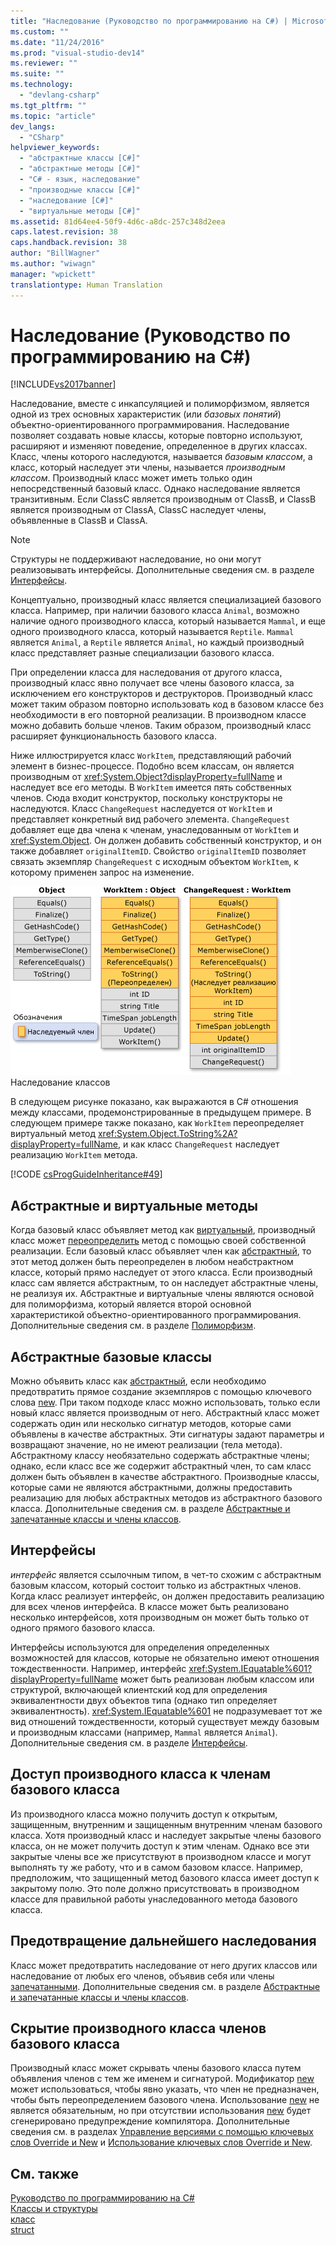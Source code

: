 ```yaml
---
title: "Наследование (Руководство по программированию на C#) | Microsoft Docs"
ms.custom: ""
ms.date: "11/24/2016"
ms.prod: "visual-studio-dev14"
ms.reviewer: ""
ms.suite: ""
ms.technology: 
  - "devlang-csharp"
ms.tgt_pltfrm: ""
ms.topic: "article"
dev_langs: 
  - "CSharp"
helpviewer_keywords: 
  - "абстрактные классы [C#]"
  - "абстрактные методы [C#]"
  - "C# - язык, наследование"
  - "производные классы [C#]"
  - "наследование [C#]"
  - "виртуальные методы [C#]"
ms.assetid: 81d64ee4-50f9-4d6c-a8dc-257c348d2eea
caps.latest.revision: 38
caps.handback.revision: 38
author: "BillWagner"
ms.author: "wiwagn"
manager: "wpickett"
translationtype: Human Translation
---
```

# Наследование (Руководство по программированию на C#)
[!INCLUDE[vs2017banner](../../../csharp/includes/vs2017banner.md)]

Наследование, вместе с инкапсуляцией и полиморфизмом, является одной из трех основных характеристик \(или *базовых понятий*\) объектно\-ориентированного программирования.  Наследование позволяет создавать новые классы, которые повторно используют, расширяют и изменяют поведение, определенное в других классах.  Класс, члены которого наследуются, называется *базовым классом*, а класс, который наследует эти члены, называется *производным классом*.  Производный класс может иметь только один непосредственный базовый класс.  Однако наследование является транзитивным.  Если ClassC является производным от ClassB, и ClassB является производным от ClassA, ClassC наследует члены, объявленные в ClassB и ClassA.  
  
> [!NOTE]
>  Структуры не поддерживают наследование, но они могут реализовывать интерфейсы.  Дополнительные сведения см. в разделе [Интерфейсы](../../../csharp/programming-guide/interfaces/index.md).  
  
 Концептуально, производный класс является специализацией базового класса.  Например, при наличии базового класса `Animal`, возможно наличие одного производного класса, который называется `Mammal`, и еще одного производного класса, который называется `Reptile`.  `Mammal` является `Animal`, а `Reptile` является `Animal`, но каждый производный класс представляет разные специализации базового класса.  
  
 При определении класса для наследования от другого класса, производный класс явно получает все члены базового класса, за исключением его конструкторов и деструкторов.  Производный класс может таким образом повторно использовать код в базовом классе без необходимости в его повторной реализации.  В производном классе можно добавить больше членов.  Таким образом, производный класс расширяет функциональность базового класса.  
  
 Ниже иллюстрируется класс `WorkItem`, представляющий рабочий элемент в бизнес\-процессе.  Подобно всем классам, он является производным от <xref:System.Object?displayProperty=fullName> и наследует все его методы.  В `WorkItem` имеется пять собственных членов.  Сюда входит конструктор, поскольку конструкторы не наследуются.  Класс `ChangeRequest` наследуется от `WorkItem` и представляет конкретный вид рабочего элемента.  `ChangeRequest` добавляет еще два члена к членам, унаследованным от `WorkItem` и <xref:System.Object>.  Он должен добавить собственный конструктор, и он также добавляет `originalItemID`.  Свойство `originalItemID` позволяет связать экземпляр `ChangeRequest` с исходным объектом `WorkItem`, к которому применен запрос на изменение.  
  
 ![Наследование классов](../../../csharp/programming-guide/classes-and-structs/media/class_inheritance.png "Class\_Inheritance")  
Наследование классов  
  
 В следующем рисунке показано, как выражаются в C\# отношения между классами, продемонстрированные в предыдущем примере.  В следующем примере также показано, как `WorkItem` переопределяет виртуальный метод <xref:System.Object.ToString%2A?displayProperty=fullName>, и как класс `ChangeRequest` наследует реализацию `WorkItem` метода.  
  
 [!CODE [csProgGuideInheritance#49](../CodeSnippet/VS_Snippets_VBCSharp/csProgGuideInheritance#49)]  
  
## Абстрактные и виртуальные методы  
 Когда базовый класс объявляет метод как [виртуальный](../../../csharp/language-reference/keywords/virtual.md), производный класс может [переопределить](../../../csharp/language-reference/keywords/override.md) метод с помощью своей собственной реализации.  Если базовый класс объявляет член как [абстрактный](../../../csharp/language-reference/keywords/abstract.md), то этот метод должен быть переопределен в любом неабстрактном классе, который прямо наследует от этого класса.  Если производный класс сам является абстрактным, то он наследует абстрактные члены, не реализуя их.  Абстрактные и виртуальные члены являются основой для полиморфизма, который является второй основной характеристикой объектно\-ориентированного программирования.  Дополнительные сведения см. в разделе [Полиморфизм](../../../csharp/programming-guide/classes-and-structs/polymorphism.md).  
  
## Абстрактные базовые классы  
 Можно объявить класс как [абстрактный](../../../csharp/language-reference/keywords/abstract.md), если необходимо предотвратить прямое создание экземпляров с помощью ключевого слова [new](../../../csharp/language-reference/keywords/new.md).  При таком подходе класс можно использовать, только если новый класс является производным от него.  Абстрактный класс может содержать один или несколько сигнатур методов, которые сами объявлены в качестве абстрактных.  Эти сигнатуры задают параметры и возвращают значение, но не имеют реализации \(тела метода\).  Абстрактному классу необязательно содержать абстрактные члены; однако, если класс все же содержит абстрактный член, то сам класс должен быть объявлен в качестве абстрактного.  Производные классы, которые сами не являются абстрактными, должны предоставить реализацию для любых абстрактных методов из абстрактного базового класса.  Дополнительные сведения см. в разделе [Абстрактные и запечатанные классы и члены классов](../../../csharp/programming-guide/classes-and-structs/abstract-and-sealed-classes-and-class-members.md).  
  
## Интерфейсы  
 *интерфейс* является ссылочным типом, в чет\-то схожим с абстрактным базовым классом, который состоит только из абстрактных членов.  Когда класс реализует интерфейс, он должен предоставить реализацию для всех членов интерфейса.  В классе может быть реализовано несколько интерфейсов, хотя производным он может быть только от одного прямого базового класса.  
  
 Интерфейсы используются для определения определенных возможностей для классов, которые не обязательно имеют отношения тождественности.  Например, интерфейс <xref:System.IEquatable%601?displayProperty=fullName> может быть реализован любым классом или структурой, включающей клиентский код для определения эквивалентности двух объектов типа \(однако тип определяет эквивалентность\).  <xref:System.IEquatable%601> не подразумевает тот же вид отношений тождественности, который существует между базовым и производным классами \(например, `Mammal` является `Animal`\).  Дополнительные сведения см. в разделе [Интерфейсы](../../../csharp/programming-guide/interfaces/index.md).  
  
## Доступ производного класса к членам базового класса  
 Из производного класса можно получить доступ к открытым, защищенным, внутренним и защищенным внутренним членам базового класса.  Хотя производный класс и наследует закрытые члены базового класса, он не может получить доступ к этим членам.  Однако все эти закрытые члены все же присутствуют в производном классе и могут выполнять ту же работу, что и в самом базовом классе.  Например, предположим, что защищенный метод базового класса имеет доступ к закрытому полю.  Это поле должно присутствовать в производном классе для правильной работы унаследованного метода базового класса.  
  
## Предотвращение дальнейшего наследования  
 Класс может предотвратить наследование от него других классов или наследование от любых его членов, объявив себя или члены [запечатанными](../../../csharp/language-reference/keywords/sealed.md).  Дополнительные сведения см. в разделе [Абстрактные и запечатанные классы и члены классов](../../../csharp/programming-guide/classes-and-structs/abstract-and-sealed-classes-and-class-members.md).  
  
## Скрытие производного класса членов базового класса  
 Производный класс может скрывать члены базового класса путем объявления членов с тем же именем и сигнатурой.  Модификатор [new](../../../csharp/language-reference/keywords/new.md) может использоваться, чтобы явно указать, что член не предназначен, чтобы быть переопределением базового члена.  Использование [new](../../../csharp/language-reference/keywords/new.md) не является обязательным, но при отсутствии использования [new](../../../csharp/language-reference/keywords/new.md) будет сгенерировано предупреждение компилятора.  Дополнительные сведения см. в разделах [Управление версиями с помощью ключевых слов Override и New](../../../csharp/programming-guide/classes-and-structs/versioning-with-the-override-and-new-keywords.md) и [Использование ключевых слов Override и New](../../../csharp/programming-guide/classes-and-structs/knowing-when-to-use-override-and-new-keywords.md).  
  
## См. также  
 [Руководство по программированию на C\#](../../../csharp/programming-guide/index.md)   
 [Классы и структуры](../../../csharp/programming-guide/classes-and-structs/index.md)   
 [класс](../../../csharp/language-reference/keywords/class.md)   
 [struct](../../../csharp/language-reference/keywords/struct.md)